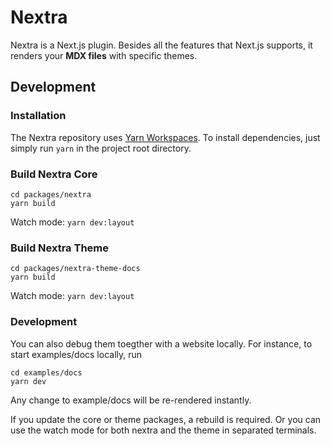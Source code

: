 # Nextra

Nextra is a Next.js plugin. Besides all the features that Next.js supports, it renders your **MDX files** with specific themes.

## Development

### Installation

The Nextra repository uses [Yarn Workspaces](https://classic.yarnpkg.com/en/docs/workspaces). To install dependencies, just simply run `yarn` in the project root directory.

### Build Nextra Core

```
cd packages/nextra
yarn build
```

Watch mode: `yarn dev:layout`

### Build Nextra Theme

```
cd packages/nextra-theme-docs
yarn build
```

Watch mode: `yarn dev:layout`

### Development

You can also debug them toegther with a website locally. For instance, to start examples/docs locally, run

```
cd examples/docs
yarn dev
```

Any change to example/docs will be re-rendered instantly.

If you update the core or theme packages, a rebuild is required. Or you can use the watch mode for both nextra and the theme in separated terminals.
